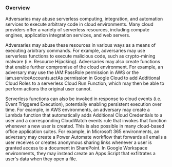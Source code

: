 ### Overview

Adversaries may abuse serverless computing, integration, and automation services to execute arbitrary code in cloud environments. Many cloud providers offer a variety of serverless resources, including compute engines, application integration services, and web servers.

Adversaries may abuse these resources in various ways as a means of executing arbitrary commands. For example, adversaries may use serverless functions to execute malicious code, such as crypto-mining malware (i.e. Resource Hijacking). Adversaries may also create functions that enable further compromise of the cloud environment. For example, an adversary may use the IAM:PassRole permission in AWS or the iam.serviceAccounts.actAs permission in Google Cloud to add Additional Cloud Roles to a serverless Cloud Run Function, which may then be able to perform actions the original user cannot.

Serverless functions can also be invoked in response to cloud events (i.e. Event Triggered Execution), potentially enabling persistent execution over time. For example, in AWS environments, an adversary may create a Lambda function that automatically adds Additional Cloud Credentials to a user and a corresponding CloudWatch events rule that invokes that function whenever a new user is created. This is also possible in many cloud-based office application suites. For example, in Microsoft 365 environments, an adversary may create a Power Automate workflow that forwards all emails a user receives or creates anonymous sharing links whenever a user is granted access to a document in SharePoint. In Google Workspace environments, they may instead create an Apps Script that exfiltrates a user's data when they open a file.
